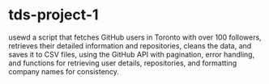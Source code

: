 # tds-project-1
usewd a  script  that fetches GitHub users in Toronto with over 100 followers, retrieves their detailed information and repositories, cleans the data, and saves it to CSV files, using the GitHub API with pagination, error handling, and functions for retrieving user details, repositories, and formatting company names for consistency.
